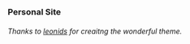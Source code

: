 ### Personal Site

###### Thanks to [leonids](https://github.com/renyuanz/leonids/) for creaitng the wonderful theme.

